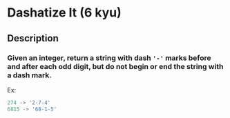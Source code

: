 # Dashatize It (6 kyu)

## Description

### Given an integer, return a string with dash `'-'` marks before and after each odd digit, but do not begin or end the string with a dash mark.

Ex:

```javascript
274 -> '2-7-4'
6815 -> '68-1-5'
```
